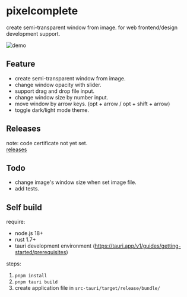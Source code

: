 # pixelcomplete
create semi-transparent window from image. for web frontend/design development support.  

![demo](https://github.com/camiha/pixelcomplete/assets/65489256/e04e85aa-7a3b-4562-af5a-0db4f31b327b)

## Feature
- create semi-transparent window from image.
- change window opacity with slider.
- support drag and drop file input.
- change window size by number input.
- move window by arrow keys. (opt + arrow / opt + shift + arrow)
- toggle dark/light mode theme.

## Releases
note: code certificate not yet set.  
[releases](https://github.com/camiha/pixelcomplete/releases)

## Todo
- change image's window size when set image file.
- add tests.

## Self build
require:
- node.js 18+
- rust 1.7+
- tauri development environment (https://tauri.app/v1/guides/getting-started/prerequisites)

steps:
1. `pnpm install`
2. `pnpm tauri build`
3. create application file in `src-tauri/target/release/bundle/`
